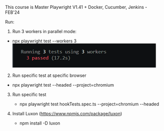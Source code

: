This course is 
Master Playwright V1.41 + Docker, Cucumber, Jenkins - FEB'24

Run:
1) Run 3 workers in parallel mode:
+ npx playwright test --workers 3
![alt text](image-1.png)

2) Run specific test at specific browser
+ npx playwright test --headed --project=chromium

3) Run specific test
   + npx playwright test hookTests.spec.ts --project=chromium --headed

4) Install Luxon (https://www.npmjs.com/package/luxon)
   + npm install -D luxon